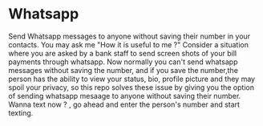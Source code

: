 # Whatsapp

Send Whatsapp messages to anyone without saving their number in your contacts.
 You may ask me "How it is useful to me ?"
       Consider a situation where you are asked by a bank staff to send screen shots of your bill payments through whatsapp. Now normally you can't send whatsapp messages without saving the number, and if you save the number,the person has the ability to view your status, bio, profile picture and they may spoil your privacy, so this repo solves these issue by giving you the option of sending whatsapp mesaage to anyone without saving their number. Wanna text now ? , go ahead and enter the  person's number and start texting.
